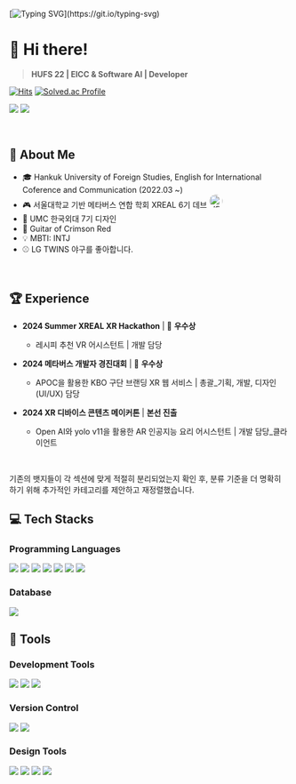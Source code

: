 [![Typing SVG](https://readme-typing-svg.demolab.com?font=Chakra+Petch&size=24&pause=1000&color=EF7D1D&width=435&lines=It+ain't+over+till+it's+over.)](https://git.io/typing-svg)

# 🍊 Hi there! 
> **HUFS 22 | EICC & Software AI | Developer**

[![Hits](https://hits.seeyoufarm.com/api/count/incr/badge.svg?url=https%3A%2F%2Fgithub.com%2F1000hyehyang&count_bg=%23EF7D1D&title_bg=%23333333&icon=&icon_color=%23FFBDBD&title=Profile+Views&edge_flat=true)](https://hits.seeyoufarm.com)
[![Solved.ac Profile](http://mazassumnida.wtf/api/mini/generate_badge?boj=1000hyehyang)](https://solved.ac/1000hyehyang)

<a href="https://www.instagram.com/yeoch._.9l9/" target="_blank"><img src="https://img.shields.io/badge/Instagram-E4405F?style=for-the-badge&logo=Instagram&logoColor=white"/></a> 
<a href="https://thousandhyehyang.tistory.com" target="_blank"><img src="https://img.shields.io/badge/Tistory-000000?style=for-the-badge&logo=Tistory&logoColor=white"/></a>

<br>

## 🐣 About Me
- 🎓 Hankuk University of Foreign Studies, English for International Coference and Communication (2022.03 ~)
- 🎮 서울대학교 기반 메타버스 연합 학회 XREAL 6기 데브  <a href="https://www.xreal.info" target="_blank">
  <img src="https://yt3.googleusercontent.com/RWi0jCNU1ReFhJA1PF4m_Y96RirdNSIizoU8aDsYH56MRz7aabl3ZQ6K4Ff5w1Xi0RhL4U7RoA=s32-c" alt="XREAL" style="border-radius: 50%; width: 24px; height: 24px;">
</a> <br>
- 🎨 UMC 한국외대 7기 디자인
- 🎸 Guitar of Crimson Red 
- 💡 MBTI: INTJ
- ⚾ LG TWINS 야구를 좋아합니다.

<br>

## 🏆 Experience
- **2024 Summer XREAL XR Hackathon** | 🥉 **우수상**  
  - 레시피 추천 VR 어시스턴트 | 개발 담당
  
- **2024 메타버스 개발자 경진대회** | 🥉 **우수상** 
  - APOC을 활용한 KBO 구단 브랜딩 XR 웹 서비스 | 총괄_기획, 개발, 디자인(UI/UX) 담당

- **2024 XR 디바이스 콘텐츠 메이커톤** | **본선 진출**  
  - Open AI와 yolo v11을 활용한 AR 인공지능 요리 어시스턴트 | 개발 담당_클라이언트

<br>


기존의 뱃지들이 각 섹션에 맞게 적절히 분리되었는지 확인 후, 분류 기준을 더 명확히 하기 위해 추가적인 카테고리를 제안하고 재정렬했습니다.

## 💻 Tech Stacks
### Programming Languages
<img src="https://img.shields.io/badge/C%23-65A854?style=flat-square&logo=CSharp&logoColor=white"/> <img src="https://img.shields.io/badge/Python-3776AB?style=flat-square&logo=Python&logoColor=white"/> <img src="https://img.shields.io/badge/Java-ED9149?style=flat-square&logo=OpenJDK&logoColor=white"/> <img src="https://img.shields.io/badge/HTML5-E34F26?style=flat-square&logo=HTML5&logoColor=white"/> <img src="https://img.shields.io/badge/CSS3-1572B6?style=flat-square&logo=CSS3&logoColor=white"/> <img src="https://img.shields.io/badge/JavaScript-F7DF1E?style=flat-square&logo=JavaScript&logoColor=black"/> <img src="https://img.shields.io/badge/R-4169E1?style=flat-square&logo=R&logoColor=white"/>

### Database
<img src="https://img.shields.io/badge/MySQL-4479A1?style=flat-square&logo=MySQL&logoColor=white"/>

<br>


## 🔨 Tools
### Development Tools
<img src="https://img.shields.io/badge/Unity-FFFFFF?style=flat-square&logo=Unity&logoColor=black"/> <img src="https://img.shields.io/badge/Visual%20Studio-7A6397?style=flat-square&logo=Visual%20Studio&logoColor=white"/> <img src="https://img.shields.io/badge/Visual%20Studio%20Code-448CCB?style=flat-square&logo=Visual%20Studio%20Code&logoColor=white"/>

### Version Control
<img src="https://img.shields.io/badge/Git-F05032?style=flat-square&logo=Git&logoColor=white"/> <img src="https://img.shields.io/badge/GitHub-181717?style=flat-square&logo=GitHub&logoColor=white"/>

### Design Tools
<img src="https://img.shields.io/badge/Figma-F24E1E?style=flat-square&logo=Figma&logoColor=white"/> <img src="https://img.shields.io/badge/Blender-E87D0D?style=flat-square&logo=Blender&logoColor=white"/> <img src="https://img.shields.io/badge/Adobe%20Photoshop-31A8FF?style=flat-square&logo=Adobe%20Photoshop&logoColor=black"/> <img src="https://img.shields.io/badge/Adobe%20Illustrator-FF9A00?style=flat-square&logo=Adobe%20Illustrator&logoColor=black"/>
